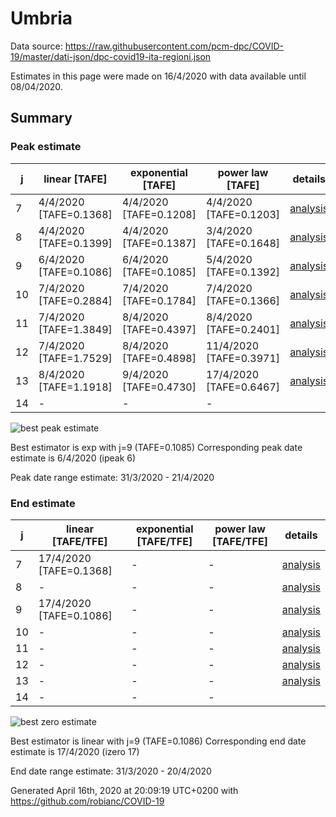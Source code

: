 # Umbria


Data source: https://raw.githubusercontent.com/pcm-dpc/COVID-19/master/dati-json/dpc-covid19-ita-regioni.json

Estimates in this page were made on 16/4/2020 with data available until 08/04/2020.


## Summary 

### Peak estimate 
|j|linear [TAFE]|exponential [TAFE]|power law [TAFE]|details|
|---|----|-----------|---------|-------|
|7|4/4/2020 [TAFE=0.1368]|4/4/2020 [TAFE=0.1208]|4/4/2020 [TAFE=0.1203]|[analysis](COVID-19_umbria_j7_2020-04-08.md)|
|8|4/4/2020 [TAFE=0.1399]|4/4/2020 [TAFE=0.1387]|3/4/2020 [TAFE=0.1648]|[analysis](COVID-19_umbria_j8_2020-04-08.md)|
|9|6/4/2020 [TAFE=0.1086]|6/4/2020 [TAFE=0.1085]|5/4/2020 [TAFE=0.1392]|[analysis](COVID-19_umbria_j9_2020-04-08.md)|
|10|7/4/2020 [TAFE=0.2884]|7/4/2020 [TAFE=0.1784]|7/4/2020 [TAFE=0.1366]|[analysis](COVID-19_umbria_j10_2020-04-08.md)|
|11|7/4/2020 [TAFE=1.3849]|8/4/2020 [TAFE=0.4397]|8/4/2020 [TAFE=0.2401]|[analysis](COVID-19_umbria_j11_2020-04-08.md)|
|12|7/4/2020 [TAFE=1.7529]|8/4/2020 [TAFE=0.4898]|11/4/2020 [TAFE=0.3971]|[analysis](COVID-19_umbria_j12_2020-04-08.md)|
|13|8/4/2020 [TAFE=1.1918]|9/4/2020 [TAFE=0.4730]|17/4/2020 [TAFE=0.6467]|[analysis](COVID-19_umbria_j13_2020-04-08.md)|
|14|-|-|-||

![best peak estimate](COVID-19_umbria_j9_2020-04-08.png)

Best estimator is exp with j=9 (TAFE=0.1085)
Corresponding peak date estimate is 6/4/2020 (ipeak 6)


Peak date range estimate: 31/3/2020 - 21/4/2020

### End estimate 
|j|linear [TAFE/TFE]|exponential [TAFE/TFE]|power law [TAFE/TFE]|details|
|---|----|-----------|---------|-------|
|7|17/4/2020 [TAFE=0.1368]|-|-|[analysis](COVID-19_umbria_j7_2020-04-08.md)|
|8|-|-|-|[analysis](COVID-19_umbria_j8_2020-04-08.md)|
|9|17/4/2020 [TAFE=0.1086]|-|-|[analysis](COVID-19_umbria_j9_2020-04-08.md)|
|10|-|-|-|[analysis](COVID-19_umbria_j10_2020-04-08.md)|
|11|-|-|-|[analysis](COVID-19_umbria_j11_2020-04-08.md)|
|12|-|-|-|[analysis](COVID-19_umbria_j12_2020-04-08.md)|
|13|-|-|-|[analysis](COVID-19_umbria_j13_2020-04-08.md)|
|14|-|-|-||

![best zero estimate](COVID-19_umbria_j9_2020-04-08.png)

Best estimator is linear with j=9 (TAFE=0.1086)
Corresponding end date estimate is 17/4/2020 (izero 17)


End date range estimate: 31/3/2020 - 20/4/2020

Generated April 16th, 2020 at 20:09:19 UTC+0200 with https://github.com/robianc/COVID-19

